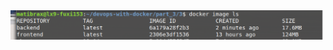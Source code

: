 <img src=https://github.com/StrappedGlint13/devops-with-docker/blob/main/images/3.6_backend.png width=500>